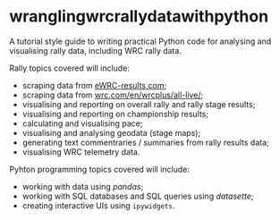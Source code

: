 # wranglingwrcrallydatawithpython

A tutorial style guide to writing practical Python code for analysing and visualising rally data, including WRC rally data.

Rally topics covered will include:

- scraping data from [eWRC-results.com](https://www.ewrc-results.com/contact/);
- scraping data from [wrc.com/en/wrcplus/all-live/](https://www.wrc.com/);
- visualising and reporting on overall rally and rally stage results;
- visualising and reporting on championship results;
- calculating and visualising pace;
- visualising and analysing geodata (stage maps);
- generating text commentraries / summaries from rally results data;
- visualising WRC telemetry data.

Pyhton programming topics covered will include:

- working with data using *pandas*;
- working with SQL databases and SQL queries using *datasette*;
- creating interactive UIs using `ipywidgets`.

